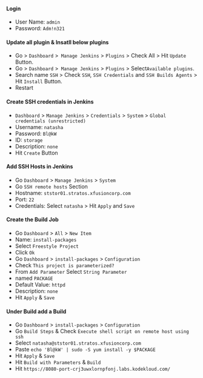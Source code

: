 #### Login

- User Name: `admin`
- Password: `Adm!n321`

#### Update all plugin & Insatll below plugins
- Go > `Dashboard` >` Manage Jenkins` > `Plugins` > Check All > Hit `Update` Button.
- Go > `Dashboard` >` Manage Jenkins` > `Plugins` > Select`Available plugins`.
- Search name `SSH` > Check `SSH`, `SSH Credentials` and `SSH Builds Agents` > Hit `Install` Button.
- Restart

#### Create SSH credentials in Jenkins

- `Dashboard` > `Manage Jenkins` > `Credentials` > `System` > `Global credentials (unrestricted)`
- Username: `natasha`
- Password: `Bl@kW`
- ID: `storage`
- Description: `none`
- Hit `Create` Button



#### Add SSH Hosts in Jenkins

- Go `Dashboard` > `Manage Jenkins` > `System`
- Go `SSH remote hosts` Section
- Hostname: `ststor01.stratos.xfusioncorp.com`
- Port: `22`
- Credentials: Select `natasha` > Hit `Apply` and `Save`

#### Create the Build Job

- Go `Dashboard` > `All` > `New Item`
- Name: `install-packages`
- Select `Freestyle Project`
- Click `Ok`
- Go `Dashboard` > `install-packages` > `Configuration`
- Check `This project is parameterized?`
- From `Add Parameter` Select `String Parameter`
- named `PACKAGE`
- Default Value: `httpd`
- Description: `none`
- Hit `Apply` & `Save`

#### Under Build add a Build

- Go `Dashboard` > `install-packages` > `Configuration`
- Go `Build Steps` & Check `Execute shell script on remote host using ssh`
- Select `natasha@ststor01.stratos.xfusioncorp.com`
- Paste `echo 'Bl@kW' | sudo -S yum install -y $PACKAGE`
- Hit `Apply` & `Save`
- Hit `Build with Parameters` & `Build`
- Hit `https://8080-port-crj3uwxlornpfonj.labs.kodekloud.com/`
